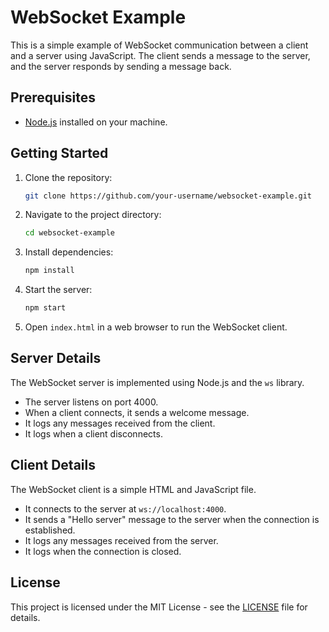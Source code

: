 # WebSocket Example

This is a simple example of WebSocket communication between a client and a server using JavaScript. The client sends a message to the server, and the server responds by sending a message back.

## Prerequisites

- [Node.js](https://nodejs.org/) installed on your machine.

## Getting Started

1. Clone the repository:

    ```bash
    git clone https://github.com/your-username/websocket-example.git
    ```

2. Navigate to the project directory:

    ```bash
    cd websocket-example
    ```

3. Install dependencies:

    ```bash
    npm install
    ```

4. Start the server:

    ```bash
    npm start
    ```

5. Open `index.html` in a web browser to run the WebSocket client.

## Server Details

The WebSocket server is implemented using Node.js and the `ws` library.

- The server listens on port 4000.
- When a client connects, it sends a welcome message.
- It logs any messages received from the client.
- It logs when a client disconnects.

## Client Details

The WebSocket client is a simple HTML and JavaScript file.

- It connects to the server at `ws://localhost:4000`.
- It sends a "Hello server" message to the server when the connection is established.
- It logs any messages received from the server.
- It logs when the connection is closed.

## License

This project is licensed under the MIT License - see the [LICENSE](LICENSE) file for details.
